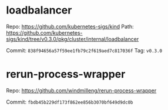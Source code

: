 # loadbalancer

Repo: https://github.com/kubernetes-sigs/kind
Path: https://github.com/kubernetes-sigs/kind/tree/v0.3.0/pkg/cluster/internal/loadbalancer

Commit: `838f94656a57f59ee1fb79c2f619aed7c817036f`
Tag: `v0.3.0`

# rerun-process-wrapper

Repo: https://github.com/windmilleng/rerun-process-wrapper

Commit: `fbdb45b229df173f862ee856b3070bf649d9dc0b`
